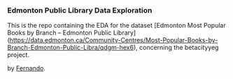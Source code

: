 ### Edmonton Public Library Data Exploration

This is the repo containing the EDA for the dataset [Edmonton Most Popular Books by Branch – Edmonton Public Library] (https://data.edmonton.ca/Community-Centres/Most-Popular-Books-by-Branch-Edmonton-Public-Libra/qdgm-hex6), concerning the betacityyeg project. 

by [Fernando](https://fernandomeirafilho.github.io).
